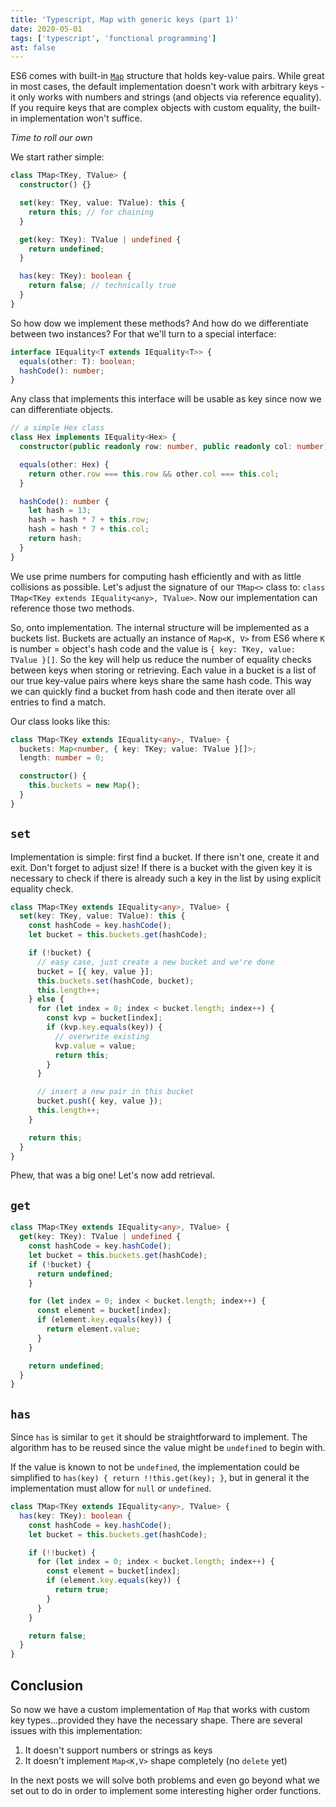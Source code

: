```yaml
---
title: 'Typescript, Map with generic keys (part 1)'
date: 2020-05-01
tags: ['typescript', 'functional programming']
ast: false
---
```


ES6 comes with built-in [`Map`](https://developer.mozilla.org/en-US/docs/Web/JavaScript/Reference/Global_Objects/Map) structure that holds key-value pairs. While great in most cases, the default implementation doesn't work with arbitrary keys - it only works with numbers and strings (and objects via reference equality). If you require keys that are complex objects with custom equality, the built-in implementation won't suffice.

_Time to roll our own_

We start rather simple:

```ts
class TMap<TKey, TValue> {
  constructor() {}

  set(key: TKey, value: TValue): this {
    return this; // for chaining
  }

  get(key: TKey): TValue | undefined {
    return undefined;
  }

  has(key: TKey): boolean {
    return false; // technically true
  }
}
```

So how dow we implement these methods? And how do we differentiate between two instances? For that we'll turn to a special interface:

```ts
interface IEquality<T extends IEquality<T>> {
  equals(other: T): boolean;
  hashCode(): number;
}
```

Any class that implements this interface will be usable as key since now we can differentiate objects.

```ts
// a simple Hex class
class Hex implements IEquality<Hex> {
  constructor(public readonly row: number, public readonly col: number) {}

  equals(other: Hex) {
    return other.row === this.row && other.col === this.col;
  }

  hashCode(): number {
    let hash = 13;
    hash = hash * 7 + this.row;
    hash = hash * 7 + this.col;
    return hash;
  }
}
```

We use prime numbers for computing hash efficiently and with as little collisions as possible. Let's adjust the signature of our `TMap<>` class to: `class TMap<TKey extends IEquality<any>, TValue>`. Now our implementation can reference those two methods.

So, onto implementation. The internal structure will be implemented as a buckets list. Buckets are actually an instance of `Map<K, V>` from ES6 where `K` is number = object's hash code and the value is `{ key: TKey, value: TValue }[]`. So the key will help us reduce the number of equality checks between keys when storing or retrieving. Each value in a bucket is a list of our true key-value pairs where keys share the same hash code. This way we can quickly find a bucket from hash code and then iterate over all entries to find a match.

Our class looks like this:

```ts
class TMap<TKey extends IEquality<any>, TValue> {
  buckets: Map<number, { key: TKey; value: TValue }[]>;
  length: number = 0;

  constructor() {
    this.buckets = new Map();
  }
}
```

## `set`

Implementation is simple: first find a bucket. If there isn't one, create it and exit. Don't forget to adjust size! If there is a bucket with the given key it is necessary to check if there is already such a key in the list by using explicit equality check.

```ts
class TMap<TKey extends IEquality<any>, TValue> {
  set(key: TKey, value: TValue): this {
    const hashCode = key.hashCode();
    let bucket = this.buckets.get(hashCode);

    if (!bucket) {
      // easy case, just create a new bucket and we're done
      bucket = [{ key, value }];
      this.buckets.set(hashCode, bucket);
      this.length++;
    } else {
      for (let index = 0; index < bucket.length; index++) {
        const kvp = bucket[index];
        if (kvp.key.equals(key)) {
          // overwrite existing
          kvp.value = value;
          return this;
        }
      }

      // insert a new pair in this bucket
      bucket.push({ key, value });
      this.length++;
    }

    return this;
  }
}
```

Phew, that was a big one! Let's now add retrieval.

## `get`

```ts
class TMap<TKey extends IEquality<any>, TValue> {
  get(key: TKey): TValue | undefined {
    const hashCode = key.hashCode();
    let bucket = this.buckets.get(hashCode);
    if (!bucket) {
      return undefined;
    }

    for (let index = 0; index < bucket.length; index++) {
      const element = bucket[index];
      if (element.key.equals(key)) {
        return element.value;
      }
    }

    return undefined;
  }
}
```

## `has`

Since `has` is similar to `get` it should be straightforward to implement. The algorithm has to be reused since the value might be `undefined` to begin with.

If the value is known to not be `undefined`, the implementation could be simplified to `has(key) { return !!this.get(key); }`, but in general it the implementation must allow for `null` or `undefined`.

```ts
class TMap<TKey extends IEquality<any>, TValue> {
  has(key: TKey): boolean {
    const hashCode = key.hashCode();
    let bucket = this.buckets.get(hashCode);

    if (!!bucket) {
      for (let index = 0; index < bucket.length; index++) {
        const element = bucket[index];
        if (element.key.equals(key)) {
          return true;
        }
      }
    }

    return false;
  }
}
```

## Conclusion

So now we have a custom implementation of `Map` that works with custom key types...provided they have the necessary shape. There are several issues with this implementation:

1. It doesn't support numbers or strings as keys
2. It doesn't implement `Map<K,V>` shape completely (no `delete` yet)

In the next posts we will solve both problems and even go beyond what we set out to do in order to implement some interesting higher order functions.
